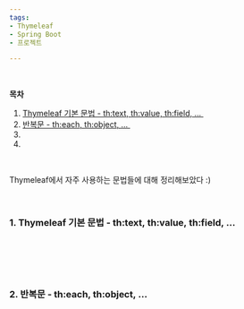 ```yaml
---
tags:
- Thymeleaf
- Spring Boot
- 프로젝트

---
```


<br/>

**목차**

1. <a href="#title1">Thymeleaf 기본 문법 - th:text, th:value, th:field, ... </a>
2. <a href="#title2">반복문 - th:each, th:object, ... </a>
3. <a href="#title3"></a>
4. <a href="#title4"></a>

<br/>

Thymeleaf에서 자주 사용하는 문법들에 대해 정리해보았다 :)

<br/>

<h3 id="title1">1. Thymeleaf 기본 문법 - th:text, th:value, th:field, ... </h3>

<br/><br/>

<br/>

<h3 id="title2">2. 반복문 - th:each, th:object, ... </h3>

<br/><br/><br/>